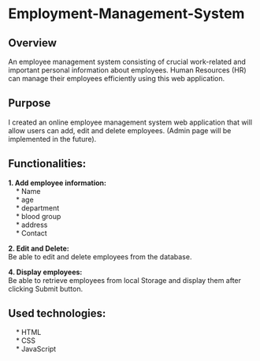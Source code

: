 # Employment-Management-System
## Overview
An employee management system consisting of crucial work-related and important personal information about employees. Human Resources (HR) can manage their employees efficiently using this web application.

## Purpose
I created an online employee management system web application that will allow users can add, edit and delete employees. (Admin page will be implemented in the future).

## Functionalities:

**1. Add employee information:** <br />
&nbsp; &nbsp; * Name <br />
&nbsp; &nbsp; * age <br />
&nbsp; &nbsp; * department <br />
&nbsp; &nbsp; * blood group <br />
&nbsp; &nbsp; * address <br />
&nbsp; &nbsp; * Contact<br />

**2. Edit and Delete:** <br />
 Be able to edit and delete employees from the database.

**4. Display employees:** <br />
 Be able to retrieve employees from local Storage and display them after clicking Submit button.

## Used technologies:
&nbsp; &nbsp; * HTML<br />
&nbsp; &nbsp; * CSS <br />
&nbsp; &nbsp; * JavaScript <br />


